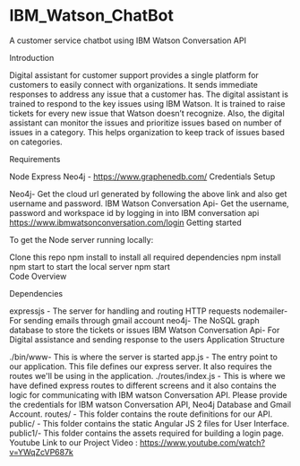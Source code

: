 # IBM_Watson_ChatBot
A customer service chatbot using IBM Watson Conversation API

Introduction

Digital assistant for customer support provides a single platform for customers to easily connect with organizations. It sends immediate responses to address any issue that a customer has. The digital assistant is trained to respond to the key issues using IBM Watson. It is trained to raise tickets for every new issue that Watson doesn’t recognize. Also, the digital assistant can monitor the issues and prioritize issues based on number of issues in a category. This helps organization to keep track of issues based on categories.

Requirements

Node
Express
Neo4j - https://www.graphenedb.com/
Credentials Setup

Neo4j- Get the cloud url generated by following the above link and also get username and password.
IBM Watson Conversation Api- Get the username, password and workspace id by logging in into IBM conversation api https://www.ibmwatsonconversation.com/login
Getting started

To get the Node server running locally:

Clone this repo
npm install to install all required dependencies
npm install
npm start to start the local server
npm start  
Code Overview

Dependencies

expressjs - The server for handling and routing HTTP requests
nodemailer- For sending emails through gmail account
neo4j- The NoSQL graph database to store the tickets or issues
IBM Watson Conversation Api- For Digital assistance and sending response to the users
Application Structure

./bin/www- This is where the server is started
app.js - The entry point to our application. This file defines our express server. It also requires the routes we'll be using in the application.
./routes/index.js - This is where we have defined express routes to different screens and it also contains the logic for communicating with IBM watson Conversation API. Please provide the credentials for IBM watson Conversation API, Neo4j Database and Gmail Account.
routes/ - This folder contains the route definitions for our API.
public/ - This folder contains the static Angular JS 2 files for User Interface.
public1/- This folder contains the assets required for building a login page.
Youtube Link to our Project Video : https://www.youtube.com/watch?v=YWqZcVP687k
